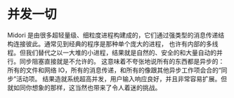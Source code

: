 # 并发一切

Midori 是由很多超轻量级、细粒度进程构建成的，它们通过强类型的消息传递结构连接彼此。通常见到经典的程序是那种单个庞大的进程，
也许有内部的多线程。但我们替代之以一大堆的小进程，结果就是自然的、安全的和大量自动的并行。同步阻塞直接就是不允许的。
这意味着不夸张地说所有的东西都是异步的：所有的文件和网络 IO，所有的消息传递，和所有的像跟其他异步工作项会合的“同步”活动项。
结果造就系统超高并发，用户输入响应良好，并且非常容易扩展。但就如同你想象的那样，这当然也带来了令人着迷的挑战。

